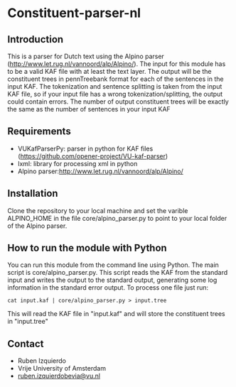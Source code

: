 Constituent-parser-nl
=======

Introduction
------------

This is a parser for Dutch text using the Alpino parser (http://www.let.rug.nl/vannoord/alp/Alpino/). The input for this module has to be a valid
KAF file with at least the text layer. The output will be the constituent trees in pennTreebank format for each of the sentences in the input KAF.
The tokenization and sentence splitting is taken from the input KAF file, so if your input file has a wrong tokenization/splitting, the output could
contain errors. The number of output constituent trees will be exactly the same as the number of sentences in your input KAF

Requirements
-----------
* VUKafParserPy: parser in python for KAF files (https://github.com/opener-project/VU-kaf-parser)
* lxml: library for processing xml in python
* Alpino parser:http://www.let.rug.nl/vannoord/alp/Alpino/

Installation
-----------
Clone the repository to your local machine and set the varible ALPINO_HOME in the file core/alpino_parser.py
to point to your local folder of the Alpino parser.

How to run the module with Python
---------------------------------

You can run this module from the command line using Python. The main script is core/alpino_parser.py. This script reads the KAF from the standard input
and writes the output to the standard output, generating some log information in the standard error output. To process one file just run:
````shell
cat input.kaf | core/alpino_parser.py > input.tree
````

This will read the KAF file in "input.kaf" and will store the constituent trees in "input.tree"


Contact
------
* Ruben Izquierdo
* Vrije University of Amsterdam
* ruben.izquierdobevia@vu.nl
